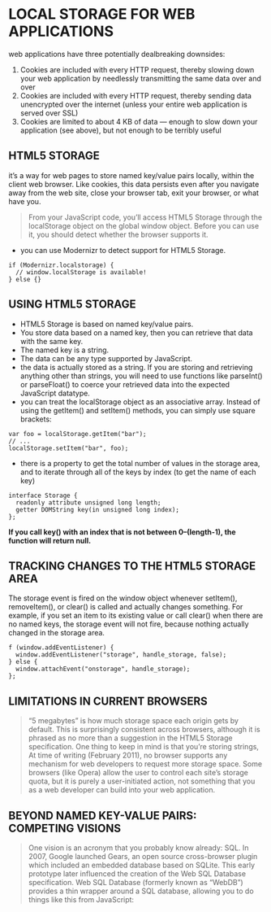 # LOCAL STORAGE FOR WEB APPLICATIONS
web applications have  three potentially dealbreaking downsides:
1. Cookies are included with every HTTP request, thereby slowing down your web application by needlessly transmitting the same data over and over
2. Cookies are included with every HTTP request, thereby sending data unencrypted over the internet (unless your entire web application is served over SSL)
3. Cookies are limited to about 4 KB of data — enough to slow down your application (see above), but not enough to be terribly useful
## HTML5 STORAGE
it’s a way for web pages to store named key/value pairs locally, within the client web browser. Like cookies, this data persists even after you navigate away from the web site, close your browser tab, exit your browser, or what have you.
> From your JavaScript code, you’ll access HTML5 Storage through the localStorage object on the global window object. Before you can use it, you should detect whether the browser supports it.

- you can use Modernizr to detect support for HTML5 Storage.

```
if (Modernizr.localstorage) {
  // window.localStorage is available!
} else {}
```
## USING HTML5 STORAGE
- HTML5 Storage is based on named key/value pairs.
- You store data based on a named key, then you can retrieve that data with the same key. 
-  The named key is a string.
- The data can be any type supported by JavaScript.
- the data is actually stored as a string. If you are storing and retrieving anything other than strings, you will need to use functions like parseInt() or parseFloat() to coerce your retrieved data into the expected JavaScript datatype.
- you can treat the localStorage object as an associative array. Instead of using the getItem() and setItem() methods, you can simply use square brackets:
```
var foo = localStorage.getItem("bar");
// ...
localStorage.setItem("bar", foo);
```
- there is a property to get the total number of values in the storage area, and to iterate through all of the keys by index (to get the name of each key)
```
interface Storage {
  readonly attribute unsigned long length;
  getter DOMString key(in unsigned long index);
};
```
**If you call key() with an index that is not between 0–(length-1), the function will return null.**
## TRACKING CHANGES TO THE HTML5 STORAGE AREA
The storage event is fired on the window object whenever setItem(), removeItem(), or clear() is called and actually changes something. For example, if you set an item to its existing value or call clear() when there are no named keys, the storage event will not fire, because nothing actually changed in the storage area.
```
f (window.addEventListener) {
  window.addEventListener("storage", handle_storage, false);
} else {
  window.attachEvent("onstorage", handle_storage);
};
```
## LIMITATIONS IN CURRENT BROWSERS
> “5 megabytes” is how much storage space each origin gets by default. This is surprisingly consistent across browsers, although it is phrased as no more than a suggestion in the HTML5 Storage specification. One thing to keep in mind is that you’re storing strings,
At time of writing (February 2011), no browser supports any mechanism for web developers to request more storage space. Some browsers (like Opera) allow the user to control each site’s storage quota, but it is purely a user-initiated action, not something that you as a web developer can build into your web application.
## BEYOND NAMED KEY-VALUE PAIRS: COMPETING VISIONS
> One vision is an acronym that you probably know already: SQL. In 2007, Google launched Gears, an open source cross-browser plugin which included an embedded database based on SQLite. This early prototype later influenced the creation of the Web SQL Database specification. Web SQL Database (formerly known as “WebDB”) provides a thin wrapper around a SQL database, allowing you to do things like this from JavaScript:
